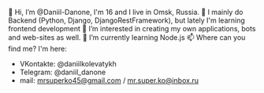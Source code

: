 👋 Hi, I’m @Daniil-Danone, I'm 16 and I live in Omsk, Russia.
🤔 I mainly do Backend (Python, Django, DjangoRestFramework), but lately I'm learning frontend development
👀 I’m interested in creating my own applications, bots and web-sites as well.
🌱 I’m currently learning Node.js
📫 Where can you find me? I'm here:
- VKontakte:  @daniilkolevatykh
- Telegram:   @daniil_danone
- mail: mrsuperko45@gmail.com / mr.super.ko@inbox.ru

<!---
Daniil-Danone/Daniil-Danone is a ✨ special ✨ repository because its `README.md` (this file) appears on your GitHub profile.
You can click the Preview link to take a look at your changes.
--->

